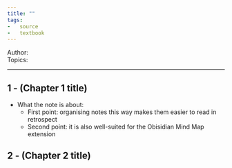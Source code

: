 ```yaml
---
title: ""
tags:
-   source
-   textbook
---
```

Author:  
Topics:  

---

## 1 - (Chapter 1 title)

- What the note is about:
	- First point: organising notes this way makes them easier to read in retrospect
	- Second point: it is also well-suited for the Obisidian Mind Map extension

## 2 - (Chapter 2 title)
